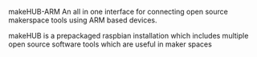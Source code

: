 makeHUB-ARM
An all in one interface for connecting open source makerspace tools using ARM based devices.

makeHUB is a prepackaged raspbian installation which includes multiple open source software tools which are useful in maker spaces
